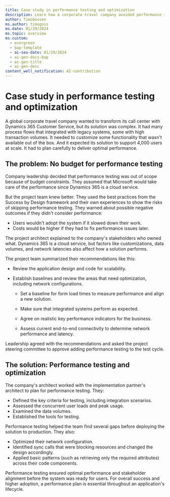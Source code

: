 ```yaml
---
title: Case study in performance testing and optimization
description: Learn how a corporate travel company avoided performance issues by testing its Dynamics 365 Customer Service solution before deployment.
author: TimoGossen
ms.author: timogoss
ms.date: 01/29/2024
ms.topic: overview
ms.custom:
  - evergreen
  - bap-template
  - ai-seo-date: 01/29/2024
  - ai-gen-docs-bap
  - ai-gen-title
  - ai-gen-desc
content_well_notification: AI-contribution
---
```


# Case study in performance testing and optimization

A global corporate travel company wanted to transform its call center with Dynamics 365 Customer Service, but its solution was complex. It had many process flows that integrated with legacy systems, some with high transaction volumes. It needed to customize some functionality that wasn't available out of the box. And it expected its solution to support 4,000 users at scale. It had to plan carefully to deliver optimal performance.

## The problem: No budget for performance testing

Company leadership decided that performance testing was out of scope because of budget constraints. They assumed that Microsoft would take care of the performance since Dynamics 365 is a cloud service.

But the project team knew better. They used the best practices from the Success by Design framework and their own experiences to show the risks of skipping performance testing. They warned about possible negative outcomes if they didn't consider performance:

- Users wouldn't adopt the system if it slowed down their work.
- Costs would be higher if they had to fix performance issues later.

The project architect explained to the company's stakeholders who owned what. Dynamics 365 is a cloud service, but factors like customizations, data volumes, and network latencies also affect how a solution performs.

The project team summarized their recommendations like this:

- Review the application design and code for scalability.

- Establish baselines and review the areas that need optimization, including network configurations.

  - Set a baseline for form load times to measure performance and align a new solution.

  - Make sure that integrated systems perform as expected.

  - Agree on realistic key performance indicators for the business.

  - Assess current end-to-end connectivity to determine network performance and latency.

Leadership agreed with the recommendations and asked the project steering committee to approve adding performance testing to the test cycle.

## The solution: Performance testing and optimization

The company's architect worked with the implementation partner's architect to plan for performance testing. They:

- Defined the key criteria for testing, including integration scenarios.
- Assessed the concurrent user loads and peak usage.
- Examined the data volumes.
- Established the tools for testing.

Performance testing helped the team find several gaps before deploying the solution to production. They also:

- Optimized their network configuration.
- Identified sync calls that were blocking resources and changed the design accordingly.
- Applied basic patterns (such as retrieving only the required attributes) across their code components.

Performance testing ensured optimal performance and stakeholder alignment before the system was ready for users. For overall success and higher adoption, a performance plan is essential throughout an application's lifecycle.
